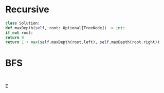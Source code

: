 # Recursive
```python
class Solution:
def maxDepth(self, root: Optional[TreeNode]) -> int:
if not root:
return 0
return 1 + max(self.maxDepth(root.left), self.maxDepth(root.right))
```
# BFS
```
​
```
E
